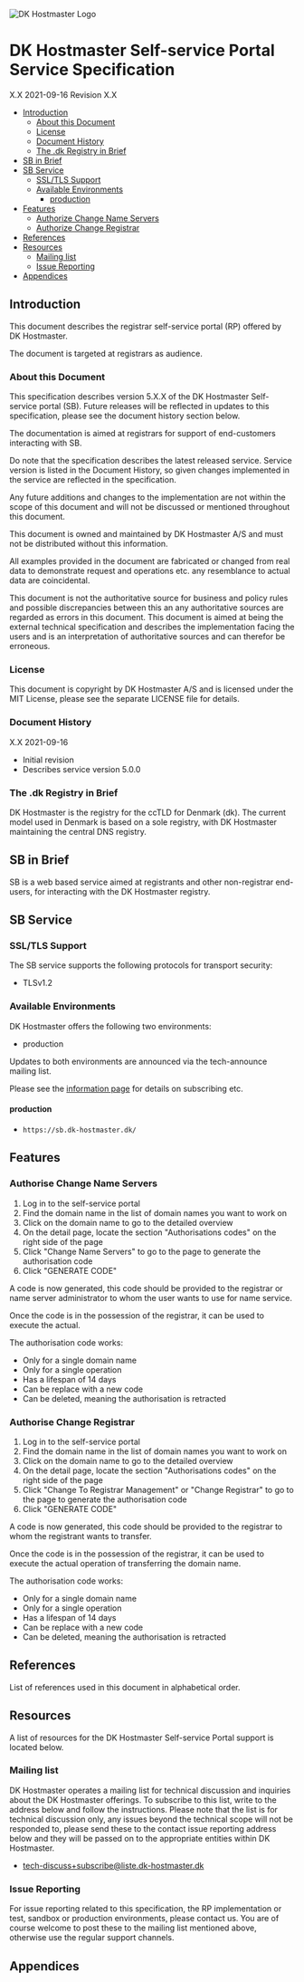 ![DK Hostmaster Logo][DKHMLOGO]

# DK Hostmaster Self-service Portal Service Specification

X.X 2021-09-16
Revision X.X

<!-- MarkdownTOC bracket=round levels="1,2,3,4,5" indent="  " autolink="true" autoanchor="true" -->

- [Introduction](#introduction)
  - [About this Document](#about-this-document)
  - [License](#license)
  - [Document History](#document-history)
  - [The .dk Registry in Brief](#the-dk-registry-in-brief)
- [SB in Brief](#sb-in-brief)
- [SB Service](#sb-service)
  - [SSL/TLS Support](#ssltls-support)
  - [Available Environments](#available-environments)
    - [production](#production)
- [Features](#features)
  - [Authorize Change Name Servers](#authorise-change-name-servers)
  - [Authorize Change Registrar](#authorise-change-registrar)
- [References](#references)
- [Resources](#resources)
  - [Mailing list](#mailing-list)
  - [Issue Reporting](#issue-reporting)
- [Appendices](#appendices)

<!-- /MarkdownTOC -->

<a id="introduction"></a>

## Introduction

This document describes the registrar self-service portal (RP) offered by DK Hostmaster.

The document is targeted at registrars as audience.

<a id="about-this-document"></a>

### About this Document

This specification describes version 5.X.X of the DK Hostmaster Self-service portal (SB). Future releases will be reflected in updates to this specification, please see the document history section below.

The documentation is aimed at registrars for support of end-customers interacting with SB.

Do note that the specification describes the latest released service. Service version is listed in the Document History, so given changes implemented in the service are reflected in the specification.

Any future additions and changes to the implementation are not within the scope of this document and will not be discussed or mentioned throughout this document.

This document is owned and maintained by DK Hostmaster A/S and must not be distributed without this information.

All examples provided in the document are fabricated or changed from real data to demonstrate request and operations etc. any resemblance to actual data are coincidental.

This document is not the authoritative source for business and policy rules and possible discrepancies between this an any authoritative sources are regarded as errors in this document. This document is aimed at being the external technical specification and describes the implementation facing the users and is an interpretation of authoritative sources and can therefor be erroneous.

<a id="license"></a>

### License

This document is copyright by DK Hostmaster A/S and is licensed under the MIT License, please see the separate LICENSE file for details.

<a id="document-history"></a>

### Document History

X.X 2021-09-16

- Initial revision
- Describes service version 5.0.0

<a id="the-dk-registry-in-brief"></a>

### The .dk Registry in Brief

DK Hostmaster is the registry for the ccTLD for Denmark (dk). The current model used in Denmark is based on a sole registry, with DK Hostmaster maintaining the central DNS registry.

<a id="sb-in-brief"></a>

## SB in Brief

SB is a web based service aimed at registrants and other non-registrar end-users, for interacting with the DK Hostmaster registry.

<a id="sb-service"></a>

## SB Service

<a id="ssltls-support"></a>

### SSL/TLS Support

The SB service supports the following protocols for transport security:

- TLSv1.2

<a id="available-environments"></a>

### Available Environments

DK Hostmaster offers the following two environments:

- production

Updates to both environments are announced via the tech-announce mailing list.

Please see the [information page][DKHMMAIL] for details on subscribing etc.

<a id="production"></a>

#### production

- `https://sb.dk-hostmaster.dk/`

<a id="features"></a>

## Features

<a id="authorise-change-name-servers"></a>

### Authorise Change Name Servers

1. Log in to the self-service portal
2. Find the domain name in the list of domain names you want to work on
3. Click on the domain name to go to the detailed overview
4. On the detail page, locate the section "Authorisations codes" on the right side of the page
5. Click "Change Name Servers" to go to the page to generate the authorisation code
6. Click "GENERATE CODE"

A code is now generated, this code should be provided to the registrar or name server administrator to whom the user wants to use for name service.

Once the code is in the possession of the registrar, it can be used to execute the actual.

The authorisation code works:

- Only for a single domain name
- Only for a single operation
- Has a lifespan of 14 days
- Can be replace with a new code
- Can be deleted, meaning the authorisation is retracted

<a id="authorise-change-registrar"></a>

### Authorise Change Registrar

1. Log in to the self-service portal
2. Find the domain name in the list of domain names you want to work on
3. Click on the domain name to go to the detailed overview
4. On the detail page, locate the section "Authorisations codes" on the right side of the page
5. Click "Change To Registrar Management" or "Change Registrar" to go to the page to generate the authorisation code
6. Click "GENERATE CODE"

A code is now generated, this code should be provided to the registrar to whom the registrant wants to transfer.

Once the code is in the possession of the registrar, it can be used to execute the actual operation of transferring the domain name.

The authorisation code works:

- Only for a single domain name
- Only for a single operation
- Has a lifespan of 14 days
- Can be replace with a new code
- Can be deleted, meaning the authorisation is retracted

<a id="references"></a>

## References

List of references used in this document in alphabetical order.

<a id="resources"></a>

## Resources

A list of resources for the DK Hostmaster Self-service Portal support is located below.

<a id="mailing-list"></a>

### Mailing list

DK Hostmaster operates a mailing list for technical discussion and inquiries about the DK Hostmaster offerings. To subscribe to this list, write to the address below and follow the instructions. Please note that the list is for technical discussion only, any issues beyond the technical scope will not be responded to, please send these to the contact issue reporting address below and they will be passed on to the appropriate entities within DK Hostmaster.

- tech-discuss+subscribe@liste.dk-hostmaster.dk

<a id="issue-reporting"></a>

### Issue Reporting

For issue reporting related to this specification, the RP implementation or test, sandbox or production environments, please contact us. You are of course welcome to post these to the mailing list mentioned above, otherwise use the regular support channels.

<a id="appendices"></a>

## Appendices

[DKHMLOGO]: https://www.dk-hostmaster.dk/sites/default/files/dk-logo_0.png
[DKHMMAIL]: https://www.dk-hostmaster.dk/en/mailing-lists
